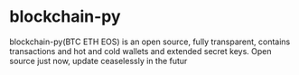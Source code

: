 # blockchain-py
blockchain-py(BTC ETH EOS) is an open source, fully transparent, contains transactions and hot and cold wallets and extended secret keys. Open source just now, update ceaselessly in the futur

